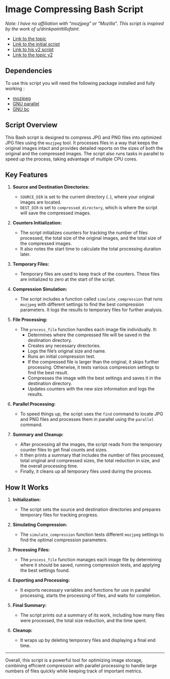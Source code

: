 # Image Compressing Bash Script

*Note: I have no affiliation with "mozjpeg" or "Mozilla". This script is inspired by the work of u/drinkpainttillufaint.*

- [Link to the topic](https://www.reddit.com/r/commandline/comments/nxen24/optimize_jpgpng_files_near_losslessly_with/)
- [Link to the initial script](https://pastebin.com/vfqnSHne)
- [Link to his v2 script](https://pastebin.com/6EZSjJmQ)
- [Link to the topic v2](https://www.reddit.com/r/commandline/comments/o0qprw/3098_smaller_jpgpng_files_with_mozjpeg/)

## Dependencies

To use this script you will need the following package installed and fully working :
   - [mozjpeg](https://github.com/mozilla/mozjpeg)
   - [GNU parallel](https://www.gnu.org/software/parallel/)
   - [GNU bc](https://www.gnu.org/software/bc/)

## Script Overview

This Bash script is designed to compress JPG and PNG files into optimized JPG files using the `mozjpeg` tool. It processes files in a way that keeps the original images intact and provides detailed reports on the sizes of both the original and the compressed images. The script also runs tasks in parallel to speed up the process, taking advantage of multiple CPU cores.

## Key Features

1. **Source and Destination Directories:**
   - `SOURCE_DIR` is set to the current directory (`.`), where your original images are located.
   - `DEST_DIR` is set to `compressed_directory`, which is where the script will save the compressed images.

2. **Counters Initialization:**
   - The script initializes counters for tracking the number of files processed, the total size of the original images, and the total size of the compressed images.
   - It also notes the start time to calculate the total processing duration later.

3. **Temporary Files:**
   - Temporary files are used to keep track of the counters. These files are initialized to zero at the start of the script.

4. **Compression Simulation:**
   - The script includes a function called `simulate_compression` that runs `mozjpeg` with different settings to find the best compression parameters. It logs the results to temporary files for further analysis.

5. **File Processing:**
   - The `process_file` function handles each image file individually. It:
     - Determines where the compressed file will be saved in the destination directory.
     - Creates any necessary directories.
     - Logs the file’s original size and name.
     - Runs an initial compression test.
     - If the compressed file is larger than the original, it skips further processing. Otherwise, it tests various compression settings to find the best result.
     - Compresses the image with the best settings and saves it in the destination directory.
     - Updates counters with the new size information and logs the results.

6. **Parallel Processing:**
   - To speed things up, the script uses the `find` command to locate JPG and PNG files and processes them in parallel using the `parallel` command.

7. **Summary and Cleanup:**
   - After processing all the images, the script reads from the temporary counter files to get final counts and sizes.
   - It then prints a summary that includes the number of files processed, total original and compressed sizes, the total reduction in size, and the overall processing time.
   - Finally, it cleans up all temporary files used during the process.

## How It Works

1. **Initialization:**
   - The script sets the source and destination directories and prepares temporary files for tracking progress.

2. **Simulating Compression:**
   - The `simulate_compression` function tests different `mozjpeg` settings to find the optimal compression parameters.

3. **Processing Files:**
   - The `process_file` function manages each image file by determining where it should be saved, running compression tests, and applying the best settings found.

4. **Exporting and Processing:**
   - It exports necessary variables and functions for use in parallel processing, starts the processing of files, and waits for completion.

5. **Final Summary:**
   - The script prints out a summary of its work, including how many files were processed, the total size reduction, and the time spent.

6. **Cleanup:**
   - It wraps up by deleting temporary files and displaying a final end time.

---

Overall, this script is a powerful tool for optimizing image storage, combining efficient compression with parallel processing to handle large numbers of files quickly while keeping track of important metrics.
